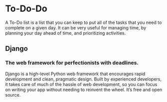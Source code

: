 # To-Do-Do

A To-Do list is a list that you can keep to put all of the tasks that you need to complete on a given day. 
It can be very useful for managing time, by planning your day ahead of time, and prioritizing activities.

## Django
### The web framework for perfectionists with deadlines.

Django is a high-level Python web framework that encourages rapid development and clean, pragmatic design. 
Built by experienced developers, it takes care of much of the hassle of web development, so you can focus on writing your app without needing to reinvent the wheel. 
It’s free and open source.


